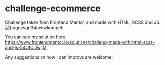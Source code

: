 # challenge-ecommerce
Challenge taken from Frontend Mentor, and made with HTML, SCSS and JS.
![bognvsqd34ueowkompeh](https://user-images.githubusercontent.com/101124184/204808720-5a010c75-cdf3-4513-b1c3-88b264c93429.jpg)

You can see my solution here: https://www.frontendmentor.io/solutions/challeng-made-with-html-scss-and-js-54UtCiJwgM

Any suggestions on how I can improve are welcome!

